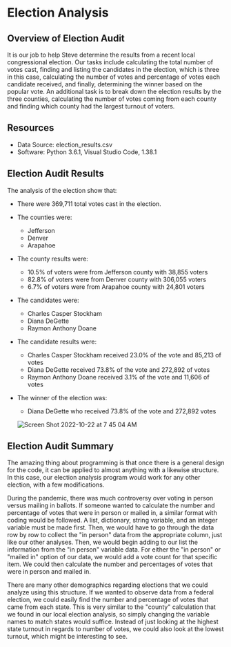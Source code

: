 # Election Analysis

## Overview of Election Audit
It is our job to help Steve determine the results from a recent local congressional election. Our tasks include calculating the total number of votes cast, finding and listing the candidates in the election, which is three in this case, calculating the number of votes and percentage of votes each candidate received, and finally, determining the winner based on the popular vote. An additional task is to break down the election results by the three counties, calculating the number of votes coming from each county and finding which county had the largest turnout of voters.

## Resources
- Data Source: election_results.csv
- Software: Python 3.6.1, Visual Studio Code, 1.38.1

## Election Audit Results
The analysis of the election show that:

- There were 369,711 total votes cast in the election.
- The counties were:
  - Jefferson
  - Denver
  - Arapahoe
- The county results were:
  - 10.5% of voters were from Jefferson county with 38,855 voters
  - 82.8% of voters were from Denver county with 306,055 voters
  - 6.7% of voters were from Arapahoe county with 24,801 voters
- The candidates were:
  - Charles Casper Stockham
  - Diana DeGette
  - Raymon Anthony Doane
- The candidate results were:
  - Charles Casper Stockham received 23.0% of the vote and 85,213 of votes
  - Diana DeGette received 73.8% of the vote and 272,892 of votes
  - Raymon Anthony Doane received 3.1% of the vote and 11,606 of votes
- The winner of the election was:
  - Diana DeGette who received 73.8% of the vote and 272,892 votes
  
  ![Screen Shot 2022-10-22 at 7 45 04 AM](https://user-images.githubusercontent.com/112633146/197337174-c296e891-761e-43bc-8a18-77e5aecac316.png)


## Election Audit Summary
The amazing thing about programming is that once there is a general design for the code, it can be applied to almost anything with a likewise structure. In this case, our election analysis program would work for any other election, with a few modifications.

During the pandemic, there was much controversy over voting in person versus mailing in ballots. If someone wanted to calculate the number and percentage of votes that were in person or mailed in, a similar format with coding would be followed. A list, dictionary, string variable, and an integer variable must be made first. Then, we would have to go through the data row by row to collect the "in person" data from the appropriate column, just like our other analyses. Then, we would begin adding to our list the information from the "in person" variable data. For either the "in person" or "mailed in" option of our data, we would add a vote count for that specific item. We could then calculate the number and percentages of votes that were in person and mailed in.

There are many other demographics regarding elections that we could analyze using this structure. If we wanted to observe data from a federal election, we could easily find the number and percentage of votes that came from each state. This is very similar to the "county" calculation that we found in our local election analysis, so simply changing the variable names to match states would suffice. Instead of just looking at the highest state turnout in regards to number of votes, we could also look at the lowest turnout, which might be interesting to see.
